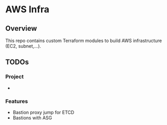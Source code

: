 AWS Infra
=========

Overview
--------

This repo contains custom Terraform modules to build AWS infrastructure (EC2, subnet,...).

TODOs
-----

### Project

- 

### Features

- Bastion proxy jump for ETCD
- Bastions with ASG
